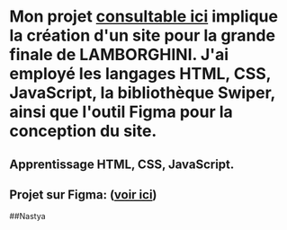 # Mon projet [consultable ici](https://alexnesvit.github.io/Monprojet-Lambo-html-css-javascript/) implique la création d'un site pour la grande finale de LAMBORGHINI. J'ai employé les langages HTML, CSS, JavaScript, la bibliothèque Swiper, ainsi que l'outil Figma pour la conception du site.

## Apprentissage HTML, CSS, JavaScript.

## Projet sur Figma: ([voir ici](https://www.figma.com/file/oW3glk3qkXbTL68TY4XAZc/Lamborghini-race-(1)?type=design&node-id=32-45&mode=design&t=UlqMlwkvD8wtSBnB-0))


##Nastya
